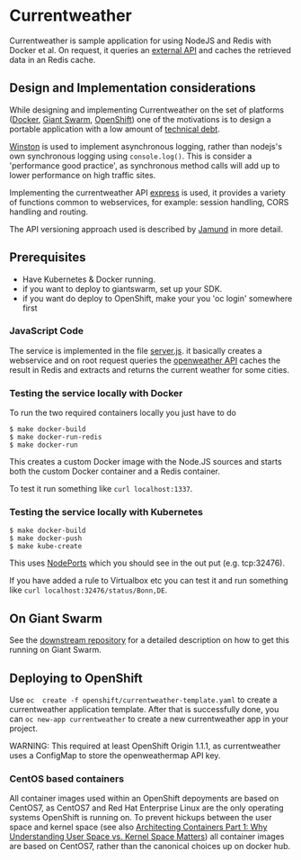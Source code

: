 # Currentweather

Currentweather is sample application for using NodeJS and Redis with Docker et
al. On request, it queries an [external API](http://openweathermap.org/api) and
caches the retrieved data in an Redis cache.

## Design and Implementation considerations

While designing and implementing Currentweather on the set of platforms ([Docker](https://www.docker.com/),
[Giant Swarm](https://giantswarm.io/), [OpenShift](https://www.openshift.org/)) one of the motivations is to design a portable application
with a low amount of [technical debt](https://en.wikipedia.org/wiki/Technical_debt).

[Winston](https://github.com/winstonjs/winston) is used to implement asynchronous logging, rather than nodejs's own
synchronous logging using `console.log()`. This is consider a 'performance good
practice', as synchronous method calls will add up to lower performance on
high traffic sites.

Implementing the currentweather API [express](http://expressjs.com/) is used, it provides a variety
of functions common to webservices, for example: session handling, CORS handling
and routing.

The API versioning approach used is described by [Jamund](http://j-query.blogspot.de/2013/01/versioned-apis-with-express.html)
in more detail.

## Prerequisites

* Have Kubernetes & Docker running.
* if you want to deploy to giantswarm, set up your SDK.
* if you want do deploy to OpenShift, make your you 'oc login' somewhere first

### JavaScript Code

The service is implemented in the file [server.js](server.js). it basically
creates a webservice and on root request queries the [openweather API](http://api.openweathermap.org/data/2.5/weather?q=Cologne)
caches the result in Redis and extracts and returns the current weather for some
cities.

### Testing the service locally with Docker

To run the two required containers locally you just have to do

```
$ make docker-build
$ make docker-run-redis
$ make docker-run
```

This creates a custom Docker image with the Node.JS sources and starts both the custom Docker container and a Redis container.

To test it run something like `curl localhost:1337`.

### Testing the service locally with Kubernetes

```
$ make docker-build
$ make docker-push
$ make kube-create
```

This uses [NodePorts](http://kubernetes.io/v1.0/docs/user-guide/services.html#type-nodeport) which you should see in the out put (e.g. tcp:32476).

If you have added a rule to Virtualbox etc you can test it and run something like `curl localhost:32476/status/Bonn,DE`.


## On Giant Swarm

See the [downstream repository](https://github.com/giantswarm/giantswarm-currentweather
) for a detailed description on how to get this running on Giant Swarm.

## Deploying to OpenShift

Use `oc  create -f openshift/currentweather-template.yaml` to create a currentweather
application template. After that is successfully done, you can `oc new-app currentweather`
to create a new currentweather app in your project.

WARNING: This required at least OpenShift Origin 1.1.1, as currentweather uses
a ConfigMap to store the openweathermap API key.

### CentOS based containers

All container images used within an OpenShift depoyments are based on CentOS7,
as CentOS7 and Red Hat Enterprise Linux are the only operating systems OpenShift
is running on. To prevent hickups between the user space and kernel space (see
  also [Architecting Containers Part 1: Why Understanding User Space vs. Kernel Space Matters](http://rhelblog.redhat.com/2015/07/29/architecting-containers-part-1-user-space-vs-kernel-space/))
all container images are based on CentOS7, rather than the canonical choices up
on docker hub.
